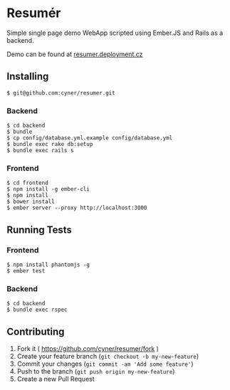 # Resumér #

Simple single page demo WebApp scripted using Ember.JS and Rails as a backend.

Demo can be found at [resumer.deployment.cz](http://resumer.deployment.cz)

## Installing ##

    $ git@github.com:cyner/resumer.git

### Backend

    $ cd backend
    $ bundle
    $ cp config/database.yml.example config/database.yml
    $ bundle exec rake db:setup
    $ bundle exec rails s

### Frontend

    $ cd frontend
    $ npm install -g ember-cli
    $ npm install
    $ bower install
    $ ember server --proxy http://localhost:3000

## Running Tests

### Frontend

    $ npm install phantomjs -g
    $ ember test

### Backend

    $ cd backend
    $ bundle exec rspec

## Contributing

1. Fork it ( https://github.com/cyner/resumer/fork )
2. Create your feature branch (`git checkout -b my-new-feature`)
3. Commit your changes (`git commit -am 'Add some feature'`)
4. Push to the branch (`git push origin my-new-feature`)
5. Create a new Pull Request
